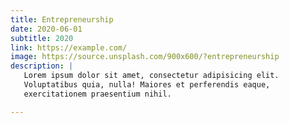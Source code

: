 ```yaml
---
title: Entrepreneurship
date: 2020-06-01
subtitle: 2020
link: https://example.com/
image: https://source.unsplash.com/900x600/?entrepreneurship
description: |
   Lorem ipsum dolor sit amet, consectetur adipisicing elit.
   Voluptatibus quia, nulla! Maiores et perferendis eaque,
   exercitationem praesentium nihil.

---
```

